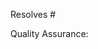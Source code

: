 <!-- RULES TO CONTRIBUTE TO UBIQUIBOT
   
   1. You must link the issue number e.g. "Resolves #1234"
   2. You must link proof that your code works from a test issue on your forked repo e.g. "Quality Assurance https://github.com/user/repo/issues/1#issuecomment-1"
   3. Please do not replace the keyword "Resolves" https://docs.github.com/en/issues/tracking-your-work-with-issues/linking-a-pull-request-to-an-issue#linking-a-pull-request-to-an-issue-using-a-keyword
   
-->

Resolves #

Quality Assurance: 
